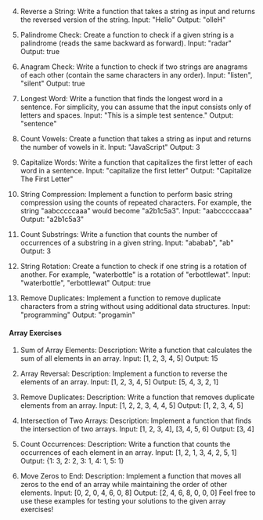4. Reverse a String:
Write a function that takes a string as input and returns the reversed version of the string.
Input: "Hello"
Output: "olleH"

5. Palindrome Check:
Create a function to check if a given string is a palindrome (reads the same backward as forward).
Input: "radar"
Output: true

6. Anagram Check:
Write a function to check if two strings are anagrams of each other (contain the same characters in any order).
Input: "listen", "silent"
Output: true

7. Longest Word:
Write a function that finds the longest word in a sentence. For simplicity, you can assume that the input consists only of letters and spaces.
Input: "This is a simple test sentence."
Output: "sentence"

8. Count Vowels:
Create a function that takes a string as input and returns the number of vowels in it.
Input: "JavaScript"
Output: 3

9. Capitalize Words:
Write a function that capitalizes the first letter of each word in a sentence.
Input: "capitalize the first letter"
Output: "Capitalize The First Letter"

10. String Compression:
Implement a function to perform basic string compression using the counts of repeated characters. For example, the string "aabcccccaaa" would become "a2b1c5a3".
Input: "aabcccccaaa"
Output: "a2b1c5a3"

11. Count Substrings:
Write a function that counts the number of occurrences of a substring in a given string.
Input: "ababab", "ab"
Output: 3

12. String Rotation:
Create a function to check if one string is a rotation of another. For example, "waterbottle" is a rotation of "erbottlewat".
Input: "waterbottle", "erbottlewat"
Output: true

13. Remove Duplicates:
Implement a function to remove duplicate characters from a string without using additional data structures.
Input: "programming"
Output: "progamin"

#### Array Exercises

1. Sum of Array Elements:
Description: Write a function that calculates the sum of all elements in an array.
Input: [1, 2, 3, 4, 5]
Output: 15

2. Array Reversal:
Description: Implement a function to reverse the elements of an array.
Input: [1, 2, 3, 4, 5]
Output: [5, 4, 3, 2, 1]

3. Remove Duplicates:
Description: Write a function that removes duplicate elements from an array.
Input: [1, 2, 2, 3, 4, 4, 5]
Output: [1, 2, 3, 4, 5]

4. Intersection of Two Arrays:
Description: Implement a function that finds the intersection of two arrays.
Input: [1, 2, 3, 4], [3, 4, 5, 6]
Output: [3, 4]

5. Count Occurrences:
Description: Write a function that counts the occurrences of each element in an array.
Input: [1, 2, 1, 3, 4, 2, 5, 1]
Output: {1: 3, 2: 2, 3: 1, 4: 1, 5: 1}

6. Move Zeros to End:
Description: Implement a function that moves all zeros to the end of an array while maintaining the order of other elements.
Input: [0, 2, 0, 4, 6, 0, 8]
Output: [2, 4, 6, 8, 0, 0, 0]
Feel free to use these examples for testing your solutions to the given array exercises!
